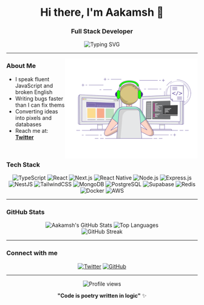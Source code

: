 <div align="center">
  
# Hi there, I'm Aakamsh 👋

### Full Stack Developer

<img src="https://readme-typing-svg.herokuapp.com?font=Fira+Code&pause=1000&color=2F81F7&center=true&vCenter=true&width=435&lines=Full+Stack+Developer;Building+web+and+mobile+apps" alt="Typing SVG" />

</div>

---

<img align="right" alt="Coding" width="350" src="https://raw.githubusercontent.com/devSouvik/devSouvik/master/gif3.gif">

### About Me

- I speak fluent JavaScript and broken English
- Writing bugs faster than I can fix thems
- Converting ideas into pixels and databases
- Reach me at: **[Twitter](https://x.com/aakamshpm)**

<br/>

### Tech Stack

<div align="center">

![TypeScript](https://img.shields.io/badge/TypeScript-007ACC?style=for-the-badge&logo=typescript&logoColor=white)
![React](https://img.shields.io/badge/React-20232A?style=for-the-badge&logo=react&logoColor=61DAFB)
![Next.js](https://img.shields.io/badge/Next.js-000000?style=for-the-badge&logo=next.js&logoColor=white)
![React Native](https://img.shields.io/badge/React_Native-20232A?style=for-the-badge&logo=react&logoColor=61DAFB)
![Node.js](https://img.shields.io/badge/Node.js-43853D?style=for-the-badge&logo=node.js&logoColor=white)
![Express.js](https://img.shields.io/badge/Express.js-404D59?style=for-the-badge&logo=express&logoColor=white)
![NestJS](https://img.shields.io/badge/NestJS-E0234E?style=for-the-badge&logo=nestjs&logoColor=white)
![TailwindCSS](https://img.shields.io/badge/Tailwind_CSS-38B2AC?style=for-the-badge&logo=tailwind-css&logoColor=white)
![MongoDB](https://img.shields.io/badge/MongoDB-4EA94B?style=for-the-badge&logo=mongodb&logoColor=white)
![PostgreSQL](https://img.shields.io/badge/PostgreSQL-316192?style=for-the-badge&logo=postgresql&logoColor=white)
![Supabase](https://img.shields.io/badge/Supabase-3ECF8E?style=for-the-badge&logo=supabase&logoColor=white)
![Redis](https://img.shields.io/badge/Redis-DC382D?style=for-the-badge&logo=redis&logoColor=white)
![Docker](https://img.shields.io/badge/Docker-2496ED?style=for-the-badge&logo=docker&logoColor=white)
![AWS](https://img.shields.io/badge/AWS-232F3E?style=for-the-badge&logo=amazon-aws&logoColor=white)

</div>

---

### GitHub Stats

<div align="center">
  
<img src="https://github-readme-stats.vercel.app/api?username=aakamshpm&show_icons=true&theme=tokyonight&hide_border=true&count_private=true" alt="Aakamsh's GitHub Stats" height="180em" />
<img src="https://github-readme-stats.vercel.app/api/top-langs/?username=aakamshpm&layout=compact&theme=tokyonight&hide_border=true" alt="Top Languages" height="180em" />

</div>

<div align="center">

<img src="https://github-readme-streak-stats-salesp07.vercel.app/?user=aakamshpm&theme=tokyonight&hide_border=true" alt="GitHub Streak" />

</div>

---

### Connect with me

<div align="center">

[![Twitter](https://img.shields.io/badge/Twitter-1DA1F2?style=for-the-badge&logo=twitter&logoColor=white)](https://x.com/aakamshpm)
[![GitHub](https://img.shields.io/badge/GitHub-100000?style=for-the-badge&logo=github&logoColor=white)](https://github.com/aakamshpm)

</div>

---

<div align="center">
  
![Profile views](https://komarev.com/ghpvc/?username=aakamshpm&label=Profile%20views&color=0e75b6&style=flat)

**"Code is poetry written in logic"** ✨

</div>
